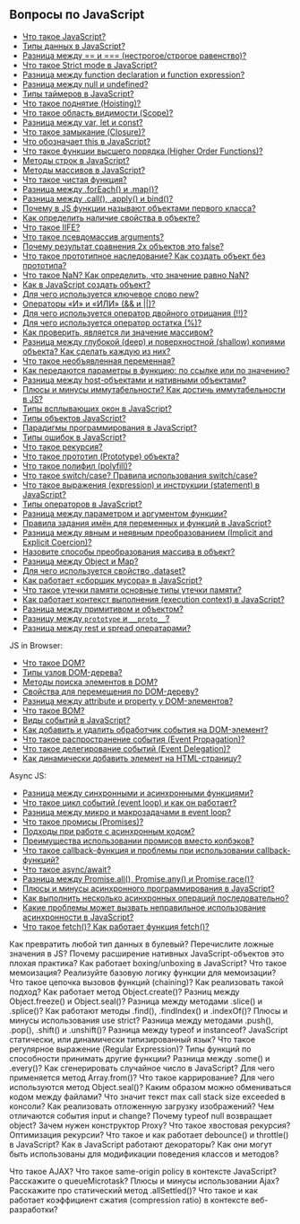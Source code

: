 ## Вопросы по JavaScript

- [Что такое JavaScript?](1.md)
- [Типы данных в JavaScript?](2.md)
- [Разница между == и === (нестрогое/строгое равенство)?](3.md)
- [Что такое Strict mode в JavaScript?](4.md)
- [Разница между function declaration и function expression?](5.md)
- [Разница между null и undefined?](6.md)
- [Типы таймеров в JavaScript?](7.md)
- [Что такое поднятие (Hoisting)?](8.md)
- [Что такое область видимости (Scope)?](9.md)
- [Разница между var, let и const?](10.md)
- [Что такое замыкание (Closure)?](11.md)
- [Что обозначает this в JavaScript?](12.md)
- [Что такое функции высшего порядка (Higher Order Functions)?](13.md)
- [Методы строк в JavaScript?](14.md)
- [Методы массивов в JavaScript?](15.md)
- [Что такое чистая функция?](16.md)
- [Разница между .forEach() и .map()?](17.md)
- [Разница между .call(), .apply() и bind()?](18.md)
- [Почему в JS функции называют объектами первого класса?](19.md)
- [Как определить наличие свойства в объекте?](20.md)
- [Что такое IIFE?](21.md)
- [Что такое псевдомассив arguments?](22.md)
- [Почему результат сравнения 2х объектов это false?](23.md)
- [Что такое прототипное наследование? Как создать объект без прототипа?](24.md)
- [Что такое NaN? Как определить, что значение равно NaN?](25.md)
- [Как в JavaScript создать объект?](26.md)
- [Для чего используется ключевое слово new?](27.md)
- [Операторы «И» и «ИЛИ» (&& и ||)?](28.md)
- [Для чего используется оператор двойного отрицания (!!)?](29.md)
- [Для чего используется оператор остатка (%)?](30.md)
- [Как проверить, является ли значение массивом?](31.md)
- [Разница между глубокой (deep) и поверхностной (shallow) копиями объекта? Как сделать каждую из них?](32.md)
- [Что такое необъявленная переменная?](33.md)
- [Как передаются параметры в функцию: по ссылке или по значению?](34.md)
- [Разница между host-объектами и нативными объектами?](35.md)
- [Плюсы и минусы иммутабельности? Как достичь иммутабельности в JS?](36.md)
- [Типы всплывающих окон в JavaScript?](37.md)
- [Типы объектов JavaScript?](38.md)
- [Парадигмы программирования в JavaScript?](39.md)
- [Типы ошибок в JavaScript?](40.md)
- [Что такое рекурсия?](41.md)
- [Что такое прототип (Prototype) объекта?](42.md)
- [Что такое полифил (polyfill)?](43.md)
- [Что такое switch/case? Правила использования switch/case?](44.md)
- [Что такое выражения (expression) и инструкции (statement) в JavaScript?](45.md)
- [Типы операторов в JavaScript?](46.md)
- [Разница между параметром и аргументом функции?](47.md)
- [Правила задания имён для переменных и функций в JavaScript?](48.md)
- [Разница между явным и неявным преобразованием (Implicit and Explicit Coercion)?](49.md)
- [Назовите способы преобразования массива в объект?](50.md)
- [Разница между Object и Map?](51.md)
- [Для чего используется свойство .dataset?](52.md)
- [Как работает «сборщик мусора» в JavaScript?](53.md)
- [Что такое утечки памяти основные типы утечки памяти?](54.md)
- [Как работает контекст выполнения (execution context) в JavaScript?](55.md)
- [Разница между примитивом и объектом?](56.md)
- [Разницу между `prototype` и `__proto__`?](81.md)
- [Разница между rest и spread оператарами?](81.md)

JS in Browser:
- [Что такое DOM?](57.md)
- [Типы узлов DOM-дерева?](58.md)
- [Методы поиска элементов в DOM?](59.md)
- [Свойства для перемещения по DOM-дереву?](60.md)
- [Разница между attribute и property у DOM-элементов?](61.md)
- [Что такое BOM?](62.md)
- [Виды событий в JavaScript?](63.md)
- [Как добавить и удалить обработчик события на DOM-элемент?](64.md)
- [Что такое распространение события (Event Propagation)?](65.md)
- [Что такое делегирование событий (Event Delegation)?](66.md)
- [Как динамически добавить элемент на HTML-страницу?](67.md)

Async JS:
- [Разница между синхронными и асинхронными функциями?](68.md)
- [Что такое цикл событий (event loop) и как он работает?](69.md)
- [Разница между микро и макрозадачами в event loop?](70.md)
- [Что такое промисы (Promises)?](71.md)
- [Подходы при работе с асинхронным кодом?](72.md)
- [Преимущества использовании промисов вместо колбэков?](73.md)
- [Что такое  callback-функция и проблемы при использовании callback-функций?](74.md)
- [Что такое async/await?](75.md)
- [Разница между Promise.all(), Promise.any() и Promise.race()?](76.md)
- [Плюсы и минусы асинхронного программирования в JavaScript?](77.md)
- [Как выполнить несколько асинхронных операций последовательно?](78.md)
- [Какие проблемы может вызвать неправильное использование асинхронности в JavaScript?](79.md)
- [Что такое fetch()? Как работает функция fetch()?](80.md)


Как превратить любой тип данных в булевый? Перечислите ложные значения в JS?
Почему расширение нативных JavaScript-объектов это плохая практика?
Как работает boxing/unboxing в JavaScript?
Что такое мемоизация? Реализуйте базовую логику функции для мемоизации?
Что такое цепочка вызовов функций (chaining)? Как реализовать такой подход? 
Как работает метод Object.create()?
Разниц между Object.freeze() и Object.seal()?
Разница между методами .slice() и .splice()?
Как работают методы .find(), .findIndex() и .indexOf()?
Плюсы и минусы использования use strict?
Разница между методами .push(), .pop(), .shift() и .unshift()?
Разница между typeof и instanceof?
JavaScript статически, или динамически типизированный язык?
Что такое регулярное выражение (Regular Expression)?
Типы функций по способности принимать другие функции?
Разница между .some() и .every()?
Как сгенерировать случайное число в JavaScript?
Для чего применяется метод Array.from()?
Что такое каррирование?
Для чего используются метод Object.seal()?
Каким образом можно обмениваться кодом между файлами?
Что значит текст max call stack size exceeded в консоли?
Как реализовать отложенную загрузку изображений?
Чем отличаются события input и change?
Почему typeof null возвращает object?
Зачем нужен конструктор Proxy?
Что такое хвостовая рекурсия? Оптимизация рекурсии?
Что такое и как работает debounce() и throttle() в JavaScript?
Как в JavaScript работают декораторы? Как они могут быть использованы для модификации поведения классов и методов?

Что такое AJAX?
Что такое same-origin policy в контексте JavaScript?
Расскажите о queueMicrotask?
Плюсы и минусы использовании Ajax?
Расскажите про статический метод .allSettled()?
Что такое и как работает коэффициент сжатия (compression ratio) в контексте веб-разработки?